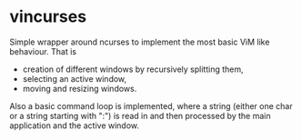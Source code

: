 # vincurses

Simple wrapper around ncurses to implement the most basic ViM like behaviour. That is
- creation of different windows by recursively splitting them,
- selecting an active window,
- moving and resizing windows.

Also a basic command loop is implemented, where a string (either one char or a string starting with ":") is read in and then
processed by the main application and the active window.
